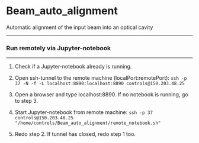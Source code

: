 # Beam_auto_alignment
Automatic alignment of the input beam into an optical cavity

---
### Run remotely via Jupyter-notebook
---

1. Check if a Jupyter-notebook already is running.

2. Open ssh-tunnel to the remote machine (localPort:remotePort): ```ssh -p 37 -N -f -L localhost:8890:localhost:8890 controls@150.203.48.25```

3. Open a browser and type localhost:8890. If no notebook is running, go to step 3.

4. Start Jupyter-notebook from remote machine: ```ssh -p 37 controls@150.203.48.25 "/home/controls/Beam_auto_alignment/remote_notebook.sh"```

5. Redo step 2. If tunnel has closed, redo step 1 too.
